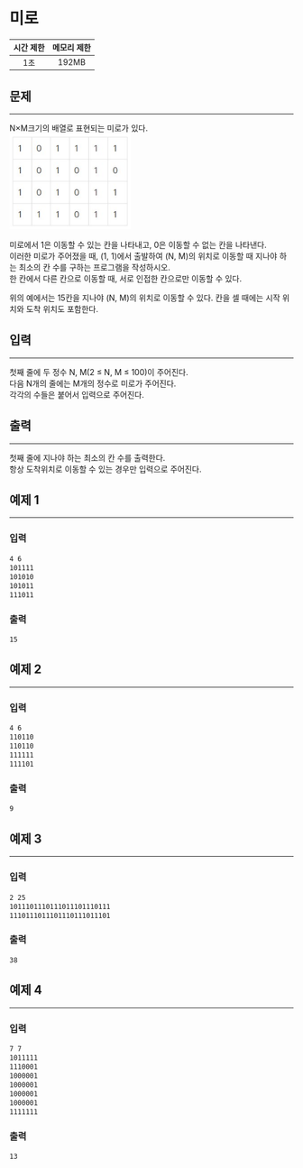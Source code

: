 미로
============================
|시간 제한|메모리 제한|
|:---:|:---:|
|1초|192MB|

## 문제
-------
N×M크기의 배열로 표현되는 미로가 있다.</br>
<img src="./maze.jpg" height="170">

미로에서 1은 이동할 수 있는 칸을 나타내고, 0은 이동할 수 없는 칸을 나타낸다.</br>
이러한 미로가 주어졌을 때, (1, 1)에서 출발하여 (N, M)의 위치로 이동할 때 지나야 하는 최소의 칸 수를 구하는 프로그램을 작성하시오.</br>
한 칸에서 다른 칸으로 이동할 때, 서로 인접한 칸으로만 이동할 수 있다.</br>

위의 예에서는 15칸을 지나야 (N, M)의 위치로 이동할 수 있다. 칸을 셀 때에는 시작 위치와 도착 위치도 포함한다.</br>

## 입력
-------
첫째 줄에 두 정수 N, M(2 ≤ N, M ≤ 100)이 주어진다.</br>
다음 N개의 줄에는 M개의 정수로 미로가 주어진다.</br>
각각의 수들은 붙어서 입력으로 주어진다.</br>

## 출력
-------
첫째 줄에 지나야 하는 최소의 칸 수를 출력한다.</br>
항상 도착위치로 이동할 수 있는 경우만 입력으로 주어진다.</br>

## 예제 1
-------
### 입력
```
4 6
101111
101010
101011
111011
```
### 출력
```
15
```

## 예제 2
-------
### 입력
```
4 6
110110
110110
111111
111101
```
### 출력
```
9
```

## 예제 3
-------
### 입력
```
2 25
1011101110111011101110111
1110111011101110111011101
```
### 출력
```
38
```

## 예제 4
-------
### 입력
```
7 7
1011111
1110001
1000001
1000001
1000001
1000001
1111111
```
### 출력
```
13
```
